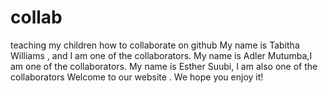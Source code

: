 # collab
teaching my children how to collaborate on github
My name is Tabitha Williams , and I am one of the collaborators.
My name is Adler Mutumba,I am one of the collaborators.
My name is Esther Suubi, I am also one of the collaborators
Welcome to our website . We hope you enjoy it!
